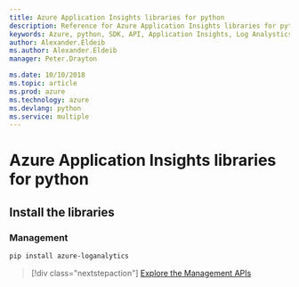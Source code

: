 ```yaml
---
title: Azure Application Insights libraries for python
description: Reference for Azure Application Insights libraries for python
keywords: Azure, python, SDK, API, Application Insights, Log Analystics
author: Alexander.Eldeib
ms.author: Alexander.Eldeib
manager: Peter.Drayton

ms.date: 10/10/2018
ms.topic: article
ms.prod: azure
ms.technology: azure
ms.devlang: python
ms.service: multiple
---
```


# Azure Application Insights libraries for python

## Install the libraries


### Management

```bash
pip install azure-loganalytics
```
> [!div class="nextstepaction"]
> [Explore the Management APIs](/python/api/overview/azure/applicationinsights/management)